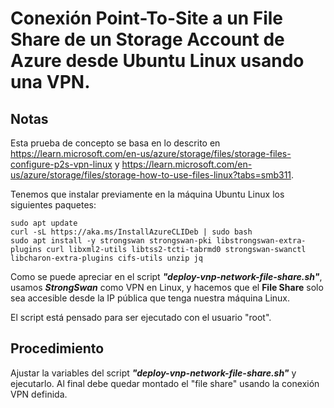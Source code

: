 # Conexión Point-To-Site a un **File Share** de un **Storage Account** de Azure desde Ubuntu Linux usando una VPN.
## Notas
Esta prueba de concepto se basa en lo descrito en https://learn.microsoft.com/en-us/azure/storage/files/storage-files-configure-p2s-vpn-linux y https://learn.microsoft.com/en-us/azure/storage/files/storage-how-to-use-files-linux?tabs=smb311.

Tenemos que instalar previamente en la máquina Ubuntu Linux los siguientes paquetes:

```
sudo apt update
curl -sL https://aka.ms/InstallAzureCLIDeb | sudo bash
sudo apt install -y strongswan strongswan-pki libstrongswan-extra-plugins curl libxml2-utils libtss2-tcti-tabrmd0 strongswan-swanctl libcharon-extra-plugins cifs-utils unzip jq
```
Como se puede apreciar en el script ***"deploy-vnp-network-file-share.sh"***, usamos ***StrongSwan*** como VPN en Linux, y hacemos que el **File Share** solo sea accesible desde la IP pública que tenga nuestra máquina Linux.

El script está pensado para ser ejecutado con el usuario "root".

## Procedimiento
Ajustar la variables del script ***"deploy-vnp-network-file-share.sh"*** y ejecutarlo. Al final debe quedar montado el "file share" usando la conexión VPN definida.